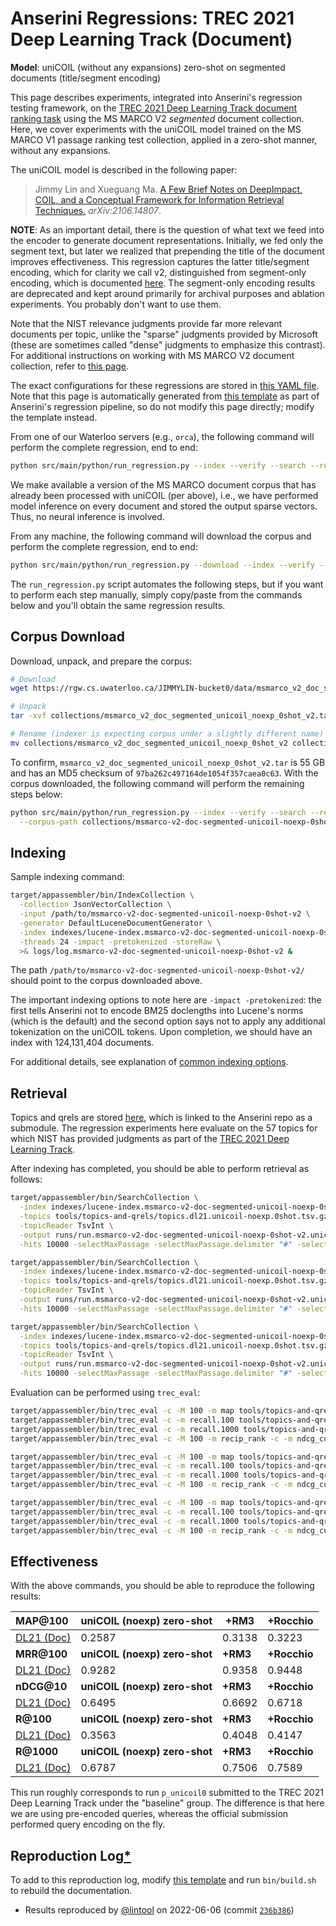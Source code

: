 # Anserini Regressions: TREC 2021 Deep Learning Track (Document)

**Model**: uniCOIL (without any expansions) zero-shot on segmented documents (title/segment encoding)

This page describes experiments, integrated into Anserini's regression testing framework, on the [TREC 2021 Deep Learning Track document ranking task](https://trec.nist.gov/data/deep2021.html) using the MS MARCO V2 _segmented_ document collection.
Here, we cover experiments with the uniCOIL model trained on the MS MARCO V1 passage ranking test collection, applied in a zero-shot manner, without any expansions.

The uniCOIL model is described in the following paper:

> Jimmy Lin and Xueguang Ma. [A Few Brief Notes on DeepImpact, COIL, and a Conceptual Framework for Information Retrieval Techniques.](https://arxiv.org/abs/2106.14807) _arXiv:2106.14807_.

**NOTE**: As an important detail, there is the question of what text we feed into the encoder to generate document representations.
Initially, we fed only the segment text, but later we realized that prepending the title of the document improves effectiveness.
This regression captures the latter title/segment encoding, which for clarity we call v2, distinguished from segment-only encoding, which is documented [here](regressions-dl21-doc-segmented-unicoil-0shot.md).
The segment-only encoding results are deprecated and kept around primarily for archival purposes and ablation experiments.
You probably don't want to use them.

Note that the NIST relevance judgments provide far more relevant documents per topic, unlike the "sparse" judgments provided by Microsoft (these are sometimes called "dense" judgments to emphasize this contrast).
For additional instructions on working with MS MARCO V2 document collection, refer to [this page](../../docs/experiments-msmarco-v2.md).

The exact configurations for these regressions are stored in [this YAML file](../../src/main/resources/regression/dl21-doc-segmented-unicoil-noexp-0shot-v2.yaml).
Note that this page is automatically generated from [this template](../../src/main/resources/docgen/templates/dl21-doc-segmented-unicoil-noexp-0shot-v2.template) as part of Anserini's regression pipeline, so do not modify this page directly; modify the template instead.

From one of our Waterloo servers (e.g., `orca`), the following command will perform the complete regression, end to end:

```bash
python src/main/python/run_regression.py --index --verify --search --regression dl21-doc-segmented-unicoil-noexp-0shot-v2
```

We make available a version of the MS MARCO document corpus that has already been processed with uniCOIL (per above), i.e., we have performed model inference on every document and stored the output sparse vectors.
Thus, no neural inference is involved.

From any machine, the following command will download the corpus and perform the complete regression, end to end:

```bash
python src/main/python/run_regression.py --download --index --verify --search --regression dl21-doc-segmented-unicoil-noexp-0shot-v2
```

The `run_regression.py` script automates the following steps, but if you want to perform each step manually, simply copy/paste from the commands below and you'll obtain the same regression results.

## Corpus Download

Download, unpack, and prepare the corpus:

```bash
# Download
wget https://rgw.cs.uwaterloo.ca/JIMMYLIN-bucket0/data/msmarco_v2_doc_segmented_unicoil_noexp_0shot_v2.tar -P collections/

# Unpack
tar -xvf collections/msmarco_v2_doc_segmented_unicoil_noexp_0shot_v2.tar -C collections/

# Rename (indexer is expecting corpus under a slightly different name)
mv collections/msmarco_v2_doc_segmented_unicoil_noexp_0shot_v2 collections/msmarco-v2-doc-segmented-unicoil-noexp-0shot-v2
```

To confirm, `msmarco_v2_doc_segmented_unicoil_noexp_0shot_v2.tar` is 55 GB and has an MD5 checksum of `97ba262c497164de1054f357caea0c63`.
With the corpus downloaded, the following command will perform the remaining steps below:

```bash
python src/main/python/run_regression.py --index --verify --search --regression dl21-doc-segmented-unicoil-noexp-0shot-v2 \
  --corpus-path collections/msmarco-v2-doc-segmented-unicoil-noexp-0shot-v2
```

## Indexing

Sample indexing command:

```bash
target/appassembler/bin/IndexCollection \
  -collection JsonVectorCollection \
  -input /path/to/msmarco-v2-doc-segmented-unicoil-noexp-0shot-v2 \
  -generator DefaultLuceneDocumentGenerator \
  -index indexes/lucene-index.msmarco-v2-doc-segmented-unicoil-noexp-0shot-v2/ \
  -threads 24 -impact -pretokenized -storeRaw \
  >& logs/log.msmarco-v2-doc-segmented-unicoil-noexp-0shot-v2 &
```

The path `/path/to/msmarco-v2-doc-segmented-unicoil-noexp-0shot-v2/` should point to the corpus downloaded above.

The important indexing options to note here are `-impact -pretokenized`: the first tells Anserini not to encode BM25 doclengths into Lucene's norms (which is the default) and the second option says not to apply any additional tokenization on the uniCOIL tokens.
Upon completion, we should have an index with 124,131,404 documents.

For additional details, see explanation of [common indexing options](../../docs/common-indexing-options.md).

## Retrieval

Topics and qrels are stored [here](https://github.com/castorini/anserini-tools/tree/master/topics-and-qrels), which is linked to the Anserini repo as a submodule.
The regression experiments here evaluate on the 57 topics for which NIST has provided judgments as part of the [TREC 2021 Deep Learning Track](https://trec.nist.gov/data/deep2021.html).

After indexing has completed, you should be able to perform retrieval as follows:

```bash
target/appassembler/bin/SearchCollection \
  -index indexes/lucene-index.msmarco-v2-doc-segmented-unicoil-noexp-0shot-v2/ \
  -topics tools/topics-and-qrels/topics.dl21.unicoil-noexp.0shot.tsv.gz \
  -topicReader TsvInt \
  -output runs/run.msmarco-v2-doc-segmented-unicoil-noexp-0shot-v2.unicoil-noexp-0shot.topics.dl21.unicoil-noexp.0shot.txt \
  -hits 10000 -selectMaxPassage -selectMaxPassage.delimiter "#" -selectMaxPassage.hits 1000 -impact -pretokenized &

target/appassembler/bin/SearchCollection \
  -index indexes/lucene-index.msmarco-v2-doc-segmented-unicoil-noexp-0shot-v2/ \
  -topics tools/topics-and-qrels/topics.dl21.unicoil-noexp.0shot.tsv.gz \
  -topicReader TsvInt \
  -output runs/run.msmarco-v2-doc-segmented-unicoil-noexp-0shot-v2.unicoil-noexp-0shot+rm3.topics.dl21.unicoil-noexp.0shot.txt \
  -hits 10000 -selectMaxPassage -selectMaxPassage.delimiter "#" -selectMaxPassage.hits 1000 -impact -pretokenized -rm3 -collection JsonVectorCollection &

target/appassembler/bin/SearchCollection \
  -index indexes/lucene-index.msmarco-v2-doc-segmented-unicoil-noexp-0shot-v2/ \
  -topics tools/topics-and-qrels/topics.dl21.unicoil-noexp.0shot.tsv.gz \
  -topicReader TsvInt \
  -output runs/run.msmarco-v2-doc-segmented-unicoil-noexp-0shot-v2.unicoil-noexp-0shot+rocchio.topics.dl21.unicoil-noexp.0shot.txt \
  -hits 10000 -selectMaxPassage -selectMaxPassage.delimiter "#" -selectMaxPassage.hits 1000 -impact -pretokenized -rocchio -collection JsonVectorCollection &
```

Evaluation can be performed using `trec_eval`:

```bash
target/appassembler/bin/trec_eval -c -M 100 -m map tools/topics-and-qrels/qrels.dl21-doc.txt runs/run.msmarco-v2-doc-segmented-unicoil-noexp-0shot-v2.unicoil-noexp-0shot.topics.dl21.unicoil-noexp.0shot.txt
target/appassembler/bin/trec_eval -c -m recall.100 tools/topics-and-qrels/qrels.dl21-doc.txt runs/run.msmarco-v2-doc-segmented-unicoil-noexp-0shot-v2.unicoil-noexp-0shot.topics.dl21.unicoil-noexp.0shot.txt
target/appassembler/bin/trec_eval -c -m recall.1000 tools/topics-and-qrels/qrels.dl21-doc.txt runs/run.msmarco-v2-doc-segmented-unicoil-noexp-0shot-v2.unicoil-noexp-0shot.topics.dl21.unicoil-noexp.0shot.txt
target/appassembler/bin/trec_eval -c -M 100 -m recip_rank -c -m ndcg_cut.10 tools/topics-and-qrels/qrels.dl21-doc.txt runs/run.msmarco-v2-doc-segmented-unicoil-noexp-0shot-v2.unicoil-noexp-0shot.topics.dl21.unicoil-noexp.0shot.txt

target/appassembler/bin/trec_eval -c -M 100 -m map tools/topics-and-qrels/qrels.dl21-doc.txt runs/run.msmarco-v2-doc-segmented-unicoil-noexp-0shot-v2.unicoil-noexp-0shot+rm3.topics.dl21.unicoil-noexp.0shot.txt
target/appassembler/bin/trec_eval -c -m recall.100 tools/topics-and-qrels/qrels.dl21-doc.txt runs/run.msmarco-v2-doc-segmented-unicoil-noexp-0shot-v2.unicoil-noexp-0shot+rm3.topics.dl21.unicoil-noexp.0shot.txt
target/appassembler/bin/trec_eval -c -m recall.1000 tools/topics-and-qrels/qrels.dl21-doc.txt runs/run.msmarco-v2-doc-segmented-unicoil-noexp-0shot-v2.unicoil-noexp-0shot+rm3.topics.dl21.unicoil-noexp.0shot.txt
target/appassembler/bin/trec_eval -c -M 100 -m recip_rank -c -m ndcg_cut.10 tools/topics-and-qrels/qrels.dl21-doc.txt runs/run.msmarco-v2-doc-segmented-unicoil-noexp-0shot-v2.unicoil-noexp-0shot+rm3.topics.dl21.unicoil-noexp.0shot.txt

target/appassembler/bin/trec_eval -c -M 100 -m map tools/topics-and-qrels/qrels.dl21-doc.txt runs/run.msmarco-v2-doc-segmented-unicoil-noexp-0shot-v2.unicoil-noexp-0shot+rocchio.topics.dl21.unicoil-noexp.0shot.txt
target/appassembler/bin/trec_eval -c -m recall.100 tools/topics-and-qrels/qrels.dl21-doc.txt runs/run.msmarco-v2-doc-segmented-unicoil-noexp-0shot-v2.unicoil-noexp-0shot+rocchio.topics.dl21.unicoil-noexp.0shot.txt
target/appassembler/bin/trec_eval -c -m recall.1000 tools/topics-and-qrels/qrels.dl21-doc.txt runs/run.msmarco-v2-doc-segmented-unicoil-noexp-0shot-v2.unicoil-noexp-0shot+rocchio.topics.dl21.unicoil-noexp.0shot.txt
target/appassembler/bin/trec_eval -c -M 100 -m recip_rank -c -m ndcg_cut.10 tools/topics-and-qrels/qrels.dl21-doc.txt runs/run.msmarco-v2-doc-segmented-unicoil-noexp-0shot-v2.unicoil-noexp-0shot+rocchio.topics.dl21.unicoil-noexp.0shot.txt
```

## Effectiveness

With the above commands, you should be able to reproduce the following results:

| **MAP@100**                                                                                                  | **uniCOIL (noexp) zero-shot**| **+RM3**  | **+Rocchio**|
|:-------------------------------------------------------------------------------------------------------------|-----------|-----------|-----------|
| [DL21 (Doc)](https://microsoft.github.io/msmarco/TREC-Deep-Learning)                                         | 0.2587    | 0.3138    | 0.3223    |
| **MRR@100**                                                                                                  | **uniCOIL (noexp) zero-shot**| **+RM3**  | **+Rocchio**|
| [DL21 (Doc)](https://microsoft.github.io/msmarco/TREC-Deep-Learning)                                         | 0.9282    | 0.9358    | 0.9448    |
| **nDCG@10**                                                                                                  | **uniCOIL (noexp) zero-shot**| **+RM3**  | **+Rocchio**|
| [DL21 (Doc)](https://microsoft.github.io/msmarco/TREC-Deep-Learning)                                         | 0.6495    | 0.6692    | 0.6718    |
| **R@100**                                                                                                    | **uniCOIL (noexp) zero-shot**| **+RM3**  | **+Rocchio**|
| [DL21 (Doc)](https://microsoft.github.io/msmarco/TREC-Deep-Learning)                                         | 0.3563    | 0.4048    | 0.4147    |
| **R@1000**                                                                                                   | **uniCOIL (noexp) zero-shot**| **+RM3**  | **+Rocchio**|
| [DL21 (Doc)](https://microsoft.github.io/msmarco/TREC-Deep-Learning)                                         | 0.6787    | 0.7506    | 0.7589    |

This run roughly corresponds to run `p_unicoil0` submitted to the TREC 2021 Deep Learning Track under the "baseline" group.
The difference is that here we are using pre-encoded queries, whereas the official submission performed query encoding on the fly.

## Reproduction Log[*](../../docs/reproducibility.md)

To add to this reproduction log, modify [this template](../../src/main/resources/docgen/templates/dl21-doc-segmented-unicoil-noexp-0shot-v2.template) and run `bin/build.sh` to rebuild the documentation.

+ Results reproduced by [@lintool](https://github.com/lintool) on 2022-06-06 (commit [`236b386`](https://github.com/castorini/anserini/commit/236b386ddc11d292b4b736162b59488a02236d6c))
